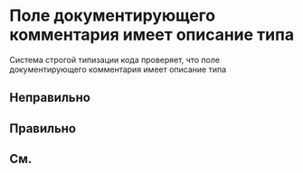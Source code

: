 # Поле документирующего комментария имеет описание типа

Система строгой типизации кода проверяет, что поле документирующего комментария имеет описание типа

## Неправильно

## Правильно

## См.

